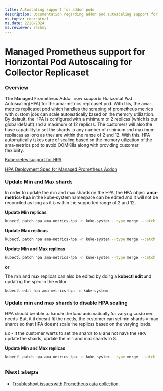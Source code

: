 ```yaml
---
title: Autoscaling support for addon pods
description: Documentation regarding addon pod autoscaling support for Azure Managed Prometheus
ms.topic: conceptual
ms.date: 2/28/2024
ms.reviewer: rashmy
---
```


# Managed Prometheus support for Horizontal Pod Autoscaling for Collector Replicaset

### Overview
The Managed Prometheus Addon now supports Horizontal Pod Autoscaling(HPA) for the ama-metrics replicaset pod. 
With this, the ama-metrics replicaset pod which handles the scraping of prometheus metrics with custom jobs can scale automatically based on the memory utilization. By default, the HPA is configured with a minimum of 2 replicas (which is our global default) and a maximum of 12 replicas. The customers will also the have capability to set the shards to any number of minimum and maximum repliacas as long as they are within the range of 2 and 12.
With this, HPA automatically takes care of scaling based on the memory utlization of the ama-metrics pod to avoid OOMKills along with providing customer flexibility.

[Kubernetes support for HPA](https://kubernetes.io/docs/tasks/run-application/horizontal-pod-autoscale/) 

[HPA Deployment Spec for Managed Prometheus Addon](https://github.com/Azure/prometheus-collector/blob/main/otelcollector/deploy/addon-chart/azure-monitor-metrics-addon/templates/ama-metrics-collector-hpa.yaml)

### Update Min and Max shards
In order to update the min and max shards on the HPA, the HPA object **ama-metrics-hpa** in the kube-system namespace can be edited and it will not be reconciled as long as it is within the supported range of 2 and 12.

**Update Min replicas**
```bash
kubectl patch hpa ama-metrics-hpa -n kube-system --type merge --patch '{"spec": {"minReplicas": 4}}'
```

**Update Max replicas**
```bash
kubectl patch hpa ama-metrics-hpa -n kube-system --type merge --patch '{"spec": {"maxReplicas": 10}}'
```

**Update Min and Max replicas**
```bash
kubectl patch hpa ama-metrics-hpa -n kube-system --type merge --patch '{"spec": {"minReplicas": 3, "maxReplicas": 10}}'
```

**or**

The min and max replicas can also be edited by doing a **kubectl edit** and updating the spec in the editor
```bash
kubectl edit hpa ama-metrics-hpa -n kube-system
```

### Update min and max shards to disable HPA scaling
HPA should be able to handle the load automatically for varying customer needs. But, it it doesnt fit the needs, the customer can set min shards = max shards so that HPA doesnt scale the replicas based on the varying loads. 

Ex - If the customer wants to set the shards to 8 and not have the HPA update the shards, update the min and max shards to 8.

**Update Min and Max replicas**
```bash
kubectl patch hpa ama-metrics-hpa -n kube-system --type merge --patch '{"spec": {"minReplicas": 8, "maxReplicas": 8}}'
```

## Next steps

* [Troubleshoot issues with Prometheus data collection](prometheus-metrics-troubleshoot.md).
